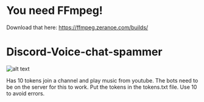 # You need FFmpeg!
Download that here: https://ffmpeg.zeranoe.com/builds/


# Discord-Voice-chat-spammer
![alt text](http://i.imgur.com/Uf6FMghl.jpg)


Has 10 tokens join a channel and play music from youtube.
The bots need to be on the server for this to work.
Put the tokens in the tokens.txt file. Use 10 to avoid errors.

